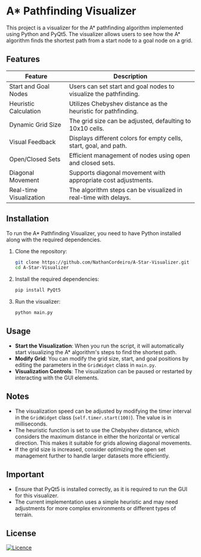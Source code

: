 # A* Pathfinding Visualizer

This project is a visualizer for the A* pathfinding algorithm implemented using Python and PyQt5. The visualizer allows users to see how the A* algorithm finds the shortest path from a start node to a goal node on a grid.

## Features

| Feature                 | Description                                                        |
|-------------------------|--------------------------------------------------------------------|
| Start and Goal Nodes    | Users can set start and goal nodes to visualize the pathfinding.   |
| Heuristic Calculation   | Utilizes Chebyshev distance as the heuristic for pathfinding.      |
| Dynamic Grid Size       | The grid size can be adjusted, defaulting to 10x10 cells.          |
| Visual Feedback         | Displays different colors for empty cells, start, goal, and path.  |
| Open/Closed Sets        | Efficient management of nodes using open and closed sets.          |
| Diagonal Movement       | Supports diagonal movement with appropriate cost adjustments.      |
| Real-time Visualization | The algorithm steps can be visualized in real-time with delays.    |

## Installation

To run the A* Pathfinding Visualizer, you need to have Python installed along with the required dependencies.

1. Clone the repository:
    ```bash
    git clone https://github.com/NathanCordeiro/A-Star-Visualizer.git
    cd A-Star-Visualizer
    ```

2. Install the required dependencies:
    ```bash
    pip install PyQt5
    ```

3. Run the visualizer:
    ```bash
    python main.py
    ```

## Usage

- **Start the Visualization**: When you run the script, it will automatically start visualizing the A* algorithm's steps to find the shortest path.
- **Modify Grid**: You can modify the grid size, start, and goal positions by editing the parameters in the `GridWidget` class in `main.py`.
- **Visualization Controls**: The visualization can be paused or restarted by interacting with the GUI elements.

## Notes

- The visualization speed can be adjusted by modifying the timer interval in the `GridWidget` class (`self.timer.start(100)`). The value is in milliseconds.
- The heuristic function is set to use the Chebyshev distance, which considers the maximum distance in either the horizontal or vertical direction. This makes it suitable for grids allowing diagonal movements.
- If the grid size is increased, consider optimizing the open set management further to handle larger datasets more efficiently.

## Important

- Ensure that PyQt5 is installed correctly, as it is required to run the GUI for this visualizer.
- The current implementation uses a simple heuristic and may need adjustments for more complex environments or different types of terrain.

## License

[![Licence](https://img.shields.io/github/license/Ileriayo/markdown-badges?style=for-the-badge)](./LICENSE)
